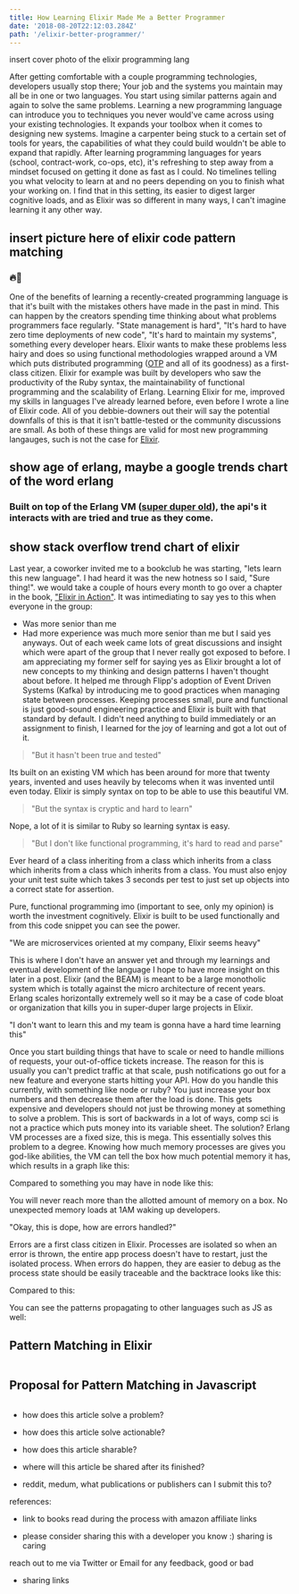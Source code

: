 ```yaml
---
title: How Learning Elixir Made Me a Better Programmer
date: '2018-08-20T22:12:03.284Z'
path: '/elixir-better-programmer/'
---
```


insert cover photo of the elixir programming lang

After getting comfortable with a couple programming technologies, developers usually stop there; Your job and the systems you maintain may all be in one or two languages. You start using similar patterns again and again to solve the same problems. Learning a new programming language can introduce you to techniques you never would've came across using your existing technologies. It expands your toolbox when it comes to designing new systems. Imagine a carpenter being stuck to a certain set of tools for years, the capabilities of what they could build wouldn't be able to expand that rapidly. After learning programming languages for years (school, contract-work, co-ops, etc), it's refreshing to step away from a mindset focused on getting it done as fast as I could. No timelines telling you what velocity to learn at and no peers depending on you to finish what your working on. I find that in this setting, its easier to digest larger cognitive loads, and as Elixir was so different in many ways, I can't imagine learning it any other way.

## insert picture here of elixir code pattern matching

### 🔥🚒

One of the benefits of learning a recently-created programming language is that it's built with the mistakes others have made in the past in mind. This can happen by the creators spending time thinking about what problems programmers face regularly. "State management is hard", "It's hard to have zero time deployments of new code", "It's hard to maintain my systems", something every developer hears. Elixir wants to make these problems less hairy and does so using functional methodologies wrapped around a VM which puts distributed programming ([OTP]() and all of its goodness) as a first-class citizen. Elixir for example was built by developers who saw the productivity of the Ruby syntax, the maintainability of functional programming and the scalability of Erlang. Learning Elixir for me, improved my skills in languages I've already learned before, even before I wrote a line of Elixir code. All of you debbie-downers out their will say the potential downfalls of this is that it isn't battle-tested or the community discussions are small. As both of these things are valid for most new programming langauges, such is not the case for [Elixir]().

## show age of erlang, maybe a google trends chart of the word erlang

### Built on top of the Erlang VM ([super duper old]()), the api's it interacts with are tried and true as they come.

## show stack overflow trend chart of elixir

Last year, a coworker invited me to a bookclub he was starting, "lets learn this new language". I had heard it was the new hotness so I said, "Sure thing!". we would take a couple of hours every month to go over a chapter in the book, ["Elixir in Action"](https://www.amazon.ca/gp/product/161729201X/ref=as_li_tl?ie=UTF8&camp=15121&creative=330641&creativeASIN=161729201X&linkCode=as2&tag=coffeedrive09-20&linkId=97d40dff77b7869475d6ee283c6501d2). It was intimediating to say yes to this when everyone in the group:

- Was more senior than me
- Had more experience
  was much more senior than me but I said yes anyways. Out of each week came lots of great discussions and insight which were apart of the group that I never really got exposed to before. I am appreciating my former self for saying yes as Elixir brought a lot of new concepts to my thinking and design patterns I haven't thought about before. It helped me through Flipp's adoption of Event Driven Systems (Kafka) by introducing me to good practices when managing state between processes. Keeping processes small, pure and functional is just good-sound engineering practice and Elixir is built with that standard by default. I didn't need anything to build immediately or an assignment to finish, I learned for the joy of learning and got a lot out of it.

> "But it hasn't been true and tested"

Its built on an existing VM which has been around for more that twenty years, invented and uses heavily by telecoms when it was invented until even today. Elixir is simply syntax on top to be able to use this beautiful VM.

> "But the syntax is cryptic and hard to learn"

Nope, a lot of it is similar to Ruby so learning syntax is easy.

> "But I don't like functional programming, it's hard to read and parse"

Ever heard of a class inheriting from a class which inherits from a class which inherits from a class which inherits from a class.
You must also enjoy your unit test suite which takes 3 seconds per test to just set up objects into a correct state for assertion.

Pure, functional programming imo (important to see, only my opinion) is worth the investment cognitively. Elixir is built to be used functionally and from this code snippet you can see the power.

"We are microservices oriented at my company, Elixir seems heavy"

This is where I don't have an answer yet and through my learnings and eventual development of the language I hope to have more insight on this later in a post. Elixir (and the BEAM) is meant to be a large monotholic system which is totally against the micro architecture of recent years. Erlang scales horizontally extremely well so it may be a case of code bloat or organization that kills you in super-duper large projects in Elixir.

"I don't want to learn this and my team is gonna have a hard time learning this"

Once you start building things that have to scale or need to handle millions of requests, your out-of-office tickets increase. The reason for this is usually you can't predict traffic at that scale, push notifications go out for a new feature and everyone starts hitting your API. How do you handle this currently, with something like node or ruby? You just increase your box numbers and then decrease them after the load is done. This gets expensive and developers should not just be throwing money at something to solve a problem. This is sort of backwards in a lot of ways, comp sci is not a practice which puts money into its variable sheet. The solution? Erlang VM processes are a fixed size, this is mega. This essentially solves this problem to a degree. Knowing how much memory processes are gives you god-like abilities, the VM can tell the box how much potential memory it has, which results in a graph like this:

Compared to something you may have in node like this:

You will never reach more than the allotted amount of memory on a box. No unexpected memory loads at 1AM waking up developers.

"Okay, this is dope, how are errors handled?"

Errors are a first class citizen in Elixir. Processes are isolated so when an error is thrown, the entire app process doesn't have to restart, just the isolated process. When errors do happen, they are easier to debug as the process state should be easily traceable and the backtrace looks like this:

Compared to this:

You can see the patterns propagating to other languages such as JS as well:

## Pattern Matching in Elixir

```elixir

```

## Proposal for Pattern Matching in Javascript

```javascript
```

- how does this article solve a problem?

- how does this article solve actionable?

- how does this article sharable?

- where will this article be shared after its finished?

- reddit, medum, what publications or publishers can I submit this to?

references:

- link to books read during the process with amazon affiliate links

- please consider sharing this with a developer you know :) sharing is caring

reach out to me via Twitter or Email for any feedback, good or bad

- sharing links

